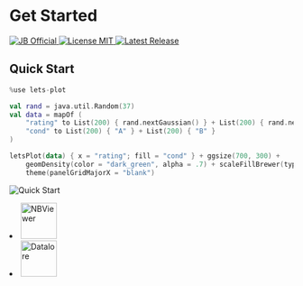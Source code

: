 # Get Started

<a href="https://confluence.jetbrains.com/display/ALL/JetBrains+on+GitHub">
    <img src="https://jb.gg/badges/official-flat-square.svg" alt="JB Official" />
</a>
<a href="https://raw.githubusercontent.com/JetBrains/lets-plot-kotlin/master/LICENSE">
    <img src="https://img.shields.io/github/license/JetBrains/lets-plot-kotlin?style=flat-square&color=yellow" alt="License MIT" />
</a>
<a href="https://github.com/JetBrains/lets-plot-kotlin/releases/latest">
    <img src="https://img.shields.io/github/v/release/JetBrains/lets-plot-kotlin" alt="Latest Release" />
</a>


## Quick Start

```kotlin
%use lets-plot

val rand = java.util.Random(37)
val data = mapOf (
    "rating" to List(200) { rand.nextGaussian() } + List(200) { rand.nextGaussian() * 1.5 + 1 },
    "cond" to List(200) { "A" } + List(200) { "B" }
)

letsPlot(data) { x = "rating"; fill = "cond" } + ggsize(700, 300) +
    geomDensity(color = "dark_green", alpha = .7) + scaleFillBrewer(type = "seq") +
    theme(panelGridMajorX = "blank")
```

![Quick Start](quickstart.png)

<list columns="5">
    <li>
        <a href="https://nbviewer.org/github/JetBrains/lets-plot-kotlin/blob/master/docs/examples/jupyter-notebooks/quickstart.ipynb">
            <img alt="NBViewer" src="jupyter.svg" height="64"/>
        </a>
    </li>
    <li>
        <a href="https://datalore.jetbrains.com/report/static/HZqq77cegYd.E7get_WnChZ/aTA9lQnPkRwdCzT6uy95GZ">
            <img alt="Datalore" src="datalore.svg" height="64"/>
        </a>
    </li>
</list>